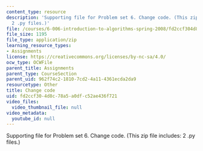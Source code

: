```yaml
---
content_type: resource
description: 'Supporting file for Problem set 6. Change code. (This zip file includes:
  2 .py files.)'
file: /courses/6-006-introduction-to-algorithms-spring-2008/fd2ccf304d8c78a5a0dfc52ae436f721_ps6_change.zip
file_size: 1195
file_type: application/zip
learning_resource_types:
- Assignments
license: https://creativecommons.org/licenses/by-nc-sa/4.0/
ocw_type: OCWFile
parent_title: Assignments
parent_type: CourseSection
parent_uid: 962f74c2-1810-7cd2-4a11-4361ecda2da9
resourcetype: Other
title: Change code
uid: fd2ccf30-4d8c-78a5-a0df-c52ae436f721
video_files:
  video_thumbnail_file: null
video_metadata:
  youtube_id: null
---
```

Supporting file for Problem set 6. Change code. (This zip file includes: 2 .py files.)